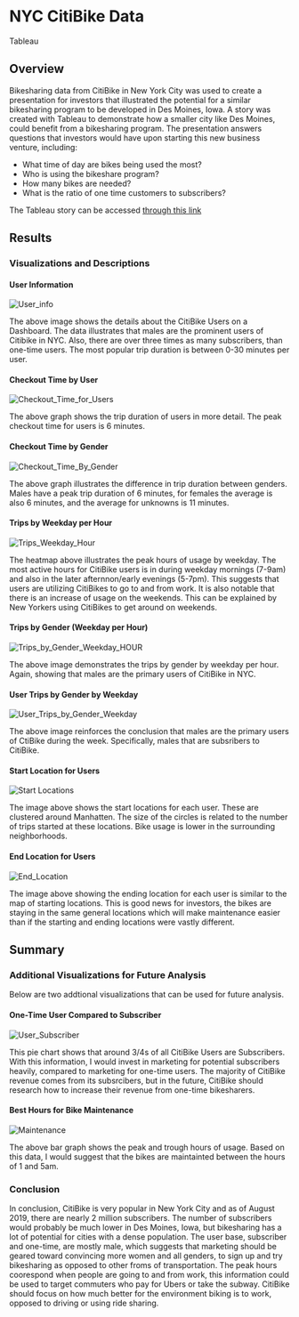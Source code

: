 # NYC CitiBike Data
Tableau

## Overview

Bikesharing data from CitiBike in New York City was used to create a presentation for investors that illustrated the potential for a similar bikesharing program to be developed in Des Moines, Iowa. A story was created with Tableau to demonstrate how a smaller city like Des Moines, could benefit from a bikesharing program. The presentation answers questions that investors would have upon starting this new business venture, including:

- What time of day are bikes being used the most?
- Who is using the bikeshare program?
- How many bikes are needed?
- What is the ratio of one time customers to subscribers?


The Tableau story can be accessed [through this link](https://public.tableau.com/app/profile/emilielance/viz/NYC_CitiBike_Challenge_16627288968370/NYCCitiBikeAnalysis?publish=yes)

## Results

### Visualizations and Descriptions


#### User Information
![User_info](https://user-images.githubusercontent.com/101427781/189398156-938273fc-f31b-41b3-b317-d74666c77c10.png)

The above image shows the details about the CitiBike Users on a Dashboard. The data illustrates that males are the prominent users of Citibike in NYC. Also, there are over three times as many subscribers, than one-time users. The most popular trip duration is between 0-30 minutes per user.

#### Checkout Time by User
![Checkout_Time_for_Users](https://user-images.githubusercontent.com/101427781/189397577-b66473c7-9ca8-45ab-884f-d889305893e5.png)

The above graph shows the trip duration of users in more detail. The peak checkout time for users is 6 minutes.

#### Checkout Time by Gender
![Checkout_Time_By_Gender](https://user-images.githubusercontent.com/101427781/189397604-399a5c2a-0781-484f-a897-71fea3eda52c.png)

The above graph illustrates the difference in trip duration between genders. Males have a peak trip duration of 6 minutes, for females the average is also 6 minutes, and the average for unknowns is 11 minutes.

#### Trips by Weekday per Hour
![Trips_Weekday_Hour](https://user-images.githubusercontent.com/101427781/189397647-750fdd78-5315-4271-b611-3e6b53036c5c.png)

The heatmap above illustrates the peak hours of usage by weekday. The most active hours for CitiBike users is in during weekday mornings (7-9am) and also in the later afternnon/early evenings (5-7pm). This suggests that users are utilizing CitiBikes to go to and from work. It is also notable that there is an increase of usage on the weekends. This can be explained by New Yorkers using CitiBikes to get around on weekends. 

#### Trips by Gender (Weekday per Hour)
![Trips_by_Gender_Weekday_HOUR](https://user-images.githubusercontent.com/101427781/189397685-e7c5e368-7e0d-4dec-bb4e-9e4b7e3b3d14.png)

The above image demonstrates the trips by gender by weekday per hour. Again, showing that males are the primary users of CitiBike in NYC.

#### User Trips by Gender by Weekday
![User_Trips_by_Gender_Weekday](https://user-images.githubusercontent.com/101427781/189397692-ccae5eee-4281-485a-b42c-d7747644d70c.png)

The above image reinforces the conclusion that males are the primary users of CtiBike during the week. Specifically, males that are subsribers to CitiBike.
#### Start Location for Users
![Start Locations](https://user-images.githubusercontent.com/101427781/189397705-6818d916-d541-4060-aab2-bd5f32cb2954.png)

The image above shows the start locations for each user. These are clustered around Manhatten. The size of the circles is related to the number of trips started at these locations. Bike usage is lower in the surrounding neighborhoods.

#### End Location for Users
![End_Location](https://user-images.githubusercontent.com/101427781/189397720-c6771cab-46e3-42ed-b78e-2b831de4ffce.png)

The image above showing the ending location for each user is similar to the map of starting locations. This is good news for investors, the bikes are staying in the same general locations which will make maintenance easier than if the starting and ending locations were vastly different.

## Summary

### Additional Visualizations for Future Analysis

Below are two addtional visualizations that can be used for future analysis. 

#### One-Time User Compared to Subscriber
![User_Subscriber](https://user-images.githubusercontent.com/101427781/189397754-abf6250d-f4f2-4207-81a5-40a12cff027f.png)

This pie chart shows that around 3/4s of all CitiBike Users are Subscribers. With this information, I would invest in marketing for potential subscribers heavily, compared to marketing for one-time users. The majority of CitiBike revenue comes from its subsrcibers, but in the future, CitiBike should research how to increase their revenue from one-time bikesharers.

#### Best Hours for Bike Maintenance
![Maintenance](https://user-images.githubusercontent.com/101427781/189397764-c7f51d1b-99bc-4819-94e6-5c6ac04a94cb.png)

The above bar graph shows the peak and trough hours of usage. Based on this data, I would suggest that the bikes are maintainted between the hours of 1 and 5am.

### Conclusion
In conclusion, CitiBike is very popular in New York City and as of August 2019, there are nearly 2 million subscribers. The number of subscribers would probably be much lower in Des Moines, Iowa, but bikesharing has a lot of potential for cities with a dense population. The user base, subscriber and one-time, are mostly male, which suggests that marketing should be geared toward convincing more women and all genders, to sign up and try bikesharing as opposed to other froms of transportation. The peak hours coorespond when people are going to and from work, this information could be used to target commuters who pay for Ubers or take the subway. CitiBike should focus on how much better for the environment biking is to work, opposed to driving or using ride sharing.
